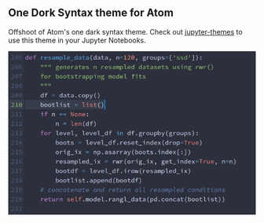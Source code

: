 ## One Dork Syntax theme for Atom

Offshoot of Atom's one dark syntax theme. Check out [jupyter-themes](https://github.com/dunovank/jupyter-themes)
to use this theme in your Jupyter Notebooks.

![image](https://github.com/dunovank/one-dork-syntax/blob/master/screens/one-dork-syntax.png?raw=true)
